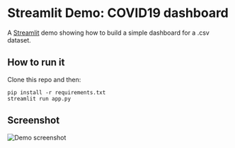 # Streamlit Demo: COVID19 dashboard

A [Streamlit](https://streamlit.io) demo showing how to build a simple dashboard for a .csv dataset.

## How to run it

Clone this repo and then:
```
pip install -r requirements.txt
streamlit run app.py
```

## Screenshot

![Demo screenshot](/assets/screen.png)